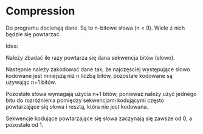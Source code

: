 # Compression
Do programu docierają dane. Są to n-bitowe słowa (n < 9). Wiele z nich będzie się powtarzać. 

Idea:

Należy zbadać ile razy powtarza się dana sekwencja bitów (słowo).

Następnie należy zakodować dane tak, że najczęściej występujące słowo kodowane jest mniejszą niż n liczbą bitów, pozostałe kodowane są używając n+1 bitów.

Pozostałe słowa wymagają użycia n+1 bitów, ponieważ należy użyć jednego bitu do rozróżnienia pomiędzy sekwencjami kodującymi często powtarzające się słowa i resztą, która nie jest kodowana.

Sekwencje kodujące powtarzające się słowa zaczynają się zawsze od 0, a pozostałe od 1.
